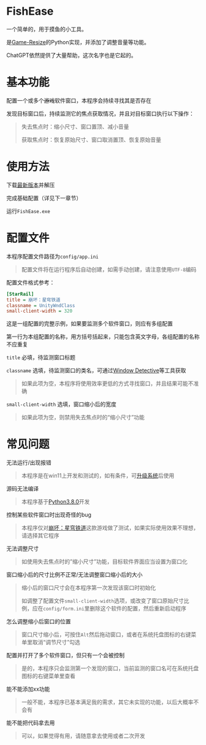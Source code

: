 # FishEase

一个简单的，用于摸鱼的小工具。

是[Game-Resize](https://github.com/ZeroJehovah/Game-Resize)的Python实现，并添加了调整音量等功能。

ChatGPT依然提供了大量帮助，这次名字也是它起的。


# 基本功能

配置一个或多个~~游戏~~软件窗口，本程序会持续寻找其是否存在

发现目标窗口后，持续监测它的焦点获取情况，并且对目标窗口执行以下操作：

> 失去焦点时：缩小尺寸、窗口置顶、减小音量
>
> 获取焦点时：恢复原始尺寸、窗口取消置顶、恢复原始音量


# 使用方法

下载[最新版本](https://github.com/ZeroJehovah/FishEase/releases)并解压

完成基础配置（详见下一章节）

运行```FishEase.exe```


# 配置文件

本程序配置文件路径为```config/app.ini```

> 配置文件将在运行程序后自动创建，如需手动创建，请注意使用```UTF-8```编码

配置文件格式参考：

```ini
[StarRail]
title = 崩坏：星穹铁道
classname = UnityWndClass
small-client-width = 320
```

这是一组配置的完整示例，如果要监测多个软件窗口，则应有多组配置

第一行为本组配置的名称，用方括号括起来，只能包含英文字母，各组配置的名称不应重复

```title``` 必填，待监测窗口标题

```classname``` 选填，待监测窗口的类名，可通过[Window Detective](https://windowdetective.sourceforge.io/)等工具获取

> 如果此项为空，本程序将使用效率更低的方式寻找窗口，并且结果可能不准确

```small-client-width``` 选填，窗口缩小后的宽度

> 如果此项为空，则禁用失去焦点时的“缩小尺寸”功能


# 常见问题

无法运行/出现报错

> 本程序是在win11上开发和测试的，如有条件，可[升级系统](https://www.microsoft.com/zh-cn/windows/get-windows-11)后使用

源码无法编译

> 本程序基于[Python3.8.0](https://www.python.org/downloads/release/python-380/)开发

控制某些软件窗口时出现奇怪的bug

> 本程序仅对[崩坏：星穹铁道](https://sr.mihoyo.com/)这款游戏做了测试，如果实际使用效果不理想，请选择其它程序

无法调整尺寸

> 如使用失去焦点时的”缩小尺寸”功能，目标软件界面应当设置为窗口化

窗口缩小后的尺寸比例不正常/无法调整窗口缩小后的大小

> 缩小后的窗口尺寸会在本程序第一次发现该窗口时初始化
> 
> 如调整了配置文件```small-client-width```选项，或改变了窗口原始尺寸比例，应在```config/form.ini```里删除这个软件的配置，然后重新启动程序

怎么调整缩小后窗口的位置

> 窗口尺寸缩小后，可按住```Alt```然后拖动窗口，或者在系统托盘图标的右键菜单里取消“调节尺寸”勾选

配置并打开了多个软件窗口，但只有一个会被控制

> 是的，本程序只会监测第一个发现的窗口，当前监测的窗口名可在系统托盘图标的右键菜单里查看

能不能添加xx功能

> 一般不能，本程序已基本满足我的需求，其它未实现的功能，以后大概率不会有

能不能把代码拿去用

> 可以，如果觉得有用，请随意拿去使用或者二次开发
